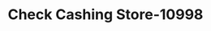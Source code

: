 ---
f_zip-code: 33160
f_state-code: FL
title: Check Cashing Store-10998
f_phone: 305-949-5559
f_city-only: Miami Beach
f_address: 16336 West Dixie Highway North Miami Beach
f_location-unique-id: '10998'
slug: check-cashing-store-10998
updated-on: '2024-05-30T13:46:58.046Z'
created-on: '2024-05-30T13:36:59.803Z'
published-on: '2024-05-30T13:54:32.469Z'
f_city-state: cms/city/miami-beach-fl.md
f_company: cms/company/check-cashing-store.md
f_state: cms/state/florida.md
layout: '[payday-loan].html'
tags: payday-loan
---